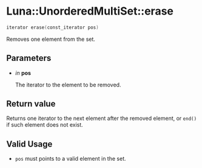 # Luna::UnorderedMultiSet::erase

```c++
iterator erase(const_iterator pos)
```

Removes one element from the set. 



## Parameters
* *in* **pos**

    The iterator to the element to be removed. 

## Return value
Returns one iterator to the next element after the removed element, or `end()` if such element does not exist. 

## Valid Usage
* `pos` must points to a valid element in the set. 

